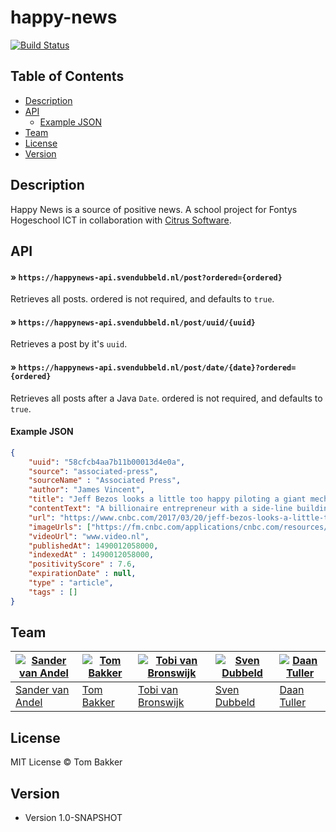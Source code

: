 # happy-news

[![Build Status](https://travis-ci.org/BakkerTom/happy-news.svg?branch=master)](https://travis-ci.org/BakkerTom/happy-news)

## Table of Contents
* [Description](#description)
* [API](#api)
    * [Example JSON](#example-json)
* [Team](#team)
* [License](#license)
* [Version](#version)

## Description

Happy News is a source of positive news. A school project for Fontys Hogeschool ICT in collaboration with [Citrus Software](http://citrus.nl/).

## API

#### » `https://happynews-api.svendubbeld.nl/post?ordered={ordered}`

Retrieves all posts. ordered is not required, and defaults to `true`.

#### » `https://happynews-api.svendubbeld.nl/post/uuid/{uuid}`

Retrieves a post by it's `uuid`.

#### » `https://happynews-api.svendubbeld.nl/post/date/{date}?ordered={ordered}`

Retrieves all posts after a Java `Date`. ordered is not required, and defaults to `true`.

#### Example JSON
```json
{
    "uuid": "58cfcb4aa7b11b00013d4e0a",
    "source": "associated-press",
    "sourceName" : "Associated Press",
    "author": "James Vincent",
    "title": "Jeff Bezos looks a little too happy piloting a giant mechanical robot",
    "contentText": "A billionaire entrepreneur with a side-line building space rockets has been showing off piloting a 13-foot-tall robot.",
    "url": "https://www.cnbc.com/2017/03/20/jeff-bezos-looks-a-little-too-happy-piloting-a-giant-mechanical-robot.html",
    "imageUrls": ["https://fm.cnbc.com/applications/cnbc.com/resources/img/editorial/2017/03/20/104351978-C7Vl-gtWkAAkj-Y.1910x1000.jpg"],
    "videoUrl": "www.video.nl",
    "publishedAt": 1490012058000,
    "indexedAt" : 1490012058000,
    "positivityScore" : 7.6,
    "expirationDate" : null,
    "type" : "article",
    "tags" : []
}
```


## Team
[![Sander van Andel](https://avatars1.githubusercontent.com/u/25583174?v=3&s=250)](https://github.com/SanderVanAndel) | [![Tom Bakker](https://avatars0.githubusercontent.com/u/1022998?v=3&s=250)](https://github.com/BakkerTom) | [![Tobi van Bronswijk](https://avatars3.githubusercontent.com/u/20115031?v=3&s=250)](https://github.com/TvanBronswijk) | [![Sven Dubbeld](https://avatars1.githubusercontent.com/u/4523069?v=3&s=250)](https://github.com/SvenDub) | [![Daan Tuller](https://avatars3.githubusercontent.com/u/15889244?v=3&s=250)](https://github.com/DaanTul)
---|---|---|---|---
[Sander van Andel](https://github.com/SanderVanAndel) | [Tom Bakker](https://github.com/BakkerTom) | [Tobi van Bronswijk](https://github.com/TvanBronswijk) | [Sven Dubbeld](https://github.com/SvenDub) | [Daan Tuller](https://github.com/DaanTul)


## License

MIT License © Tom Bakker

## Version

* Version 1.0-SNAPSHOT